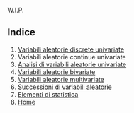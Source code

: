 W.I.P.

## Indice
1. [Variabili aleatorie discrete univariate](1.md)
2. Variabili aleatorie continue univariate
3. [Analisi di variabili aleatorie univariate](3.md)
4. [Variabili aleatorie bivariate](4.md)
5. [Variabili aleatorie multivariate](5.md)
6. [Successioni di variabili aleatorie](6.md)
7. [Elementi di statistica](7.md)
8. [Home](../README.md)
